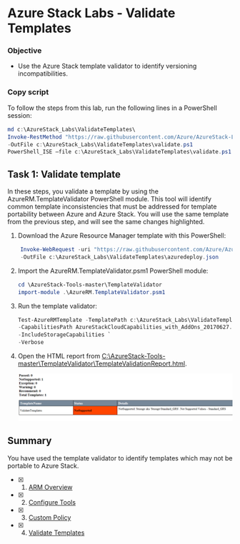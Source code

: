 # Azure Stack Labs - Validate Templates

### Objective	

- Use the Azure Stack template validator to identify versioning incompatibilities.

### Copy script
To follow the steps from this lab, run the following lines in a PowerShell session:

``` PowerShell
md c:\AzureStack_Labs\ValidateTemplates\
Invoke-RestMethod "https://raw.githubusercontent.com/Azure/AzureStack-Labs/master/Validate%20Templates/validate.ps1" `
-OutFile c:\AzureStack_Labs\ValidateTemplates\validate.ps1
PowerShell_ISE –file c:\AzureStack_Labs\ValidateTemplates\validate.ps1
```

## Task 1:  Validate template
In these steps, you validate a template by using the AzureRM.TemplateValidator PowerShell module.  This tool will identify common template inconsistencies that must be addressed for template portability between Azure and Azure Stack. You will use the same template from the previous step, and will see the same changes highlighted.   

1. Download the Azure Resource Manager template with this PowerShell:

```PowerShell
    Invoke-WebRequest -uri "https://raw.githubusercontent.com/Azure/AzureStack-Labs/master/Validate%20Templates/azuredeploy.json" `
    -OutFile c:\AzureStack_Labs\ValidateTemplates\azuredeploy.json
```

2.  Import the AzureRM.TemplateValidator.psm1 PowerShell module:
    
    ```PowerShell
    cd \AzureStack-Tools-master\TemplateValidator
    import-module .\AzureRM.TemplateValidator.psm1
    ```

3.  Run the template validator:

    ```PowerShell
    Test-AzureRMTemplate -TemplatePath c:\AzureStack_Labs\ValidateTemplates\azuredeploy.json `
    -CapabilitiesPath AzureStackCloudCapabilities_with_AddOns_20170627.json `
    -IncludeStorageCapabilities `
    -Verbose
    ```

4.  Open the HTML report from [C:\AzureStack-Tools-master\TemplateValidator\TemplateValidationReport.html](file:///C:/AzureStack-Tools-master/TemplateValidator/TemplateValidationReport.html).

    ![screenshot of output](./images/image1.png)  

## Summary
You have used the template validator to identify templates which may not be portable to Azure Stack.  

- [x] 1. [ARM Overview](/ARM%20Overview/README.md)
- [x] 2. [Configure Tools](/Configure%20Tools/README.md)
- [x] 3. [Custom Policy](/Custom%20Policy/README.md)
- [x] 4. [Validate Templates](/Validate%20Templates/README.md)


